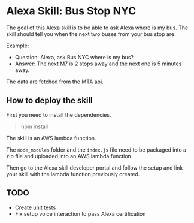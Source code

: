 # Alexa Skill: Bus Stop NYC

The goal of this Alexa skill is to be able to ask Alexa where is my bus. The skill should tell you when the next two buses from your bus stop are.

Example:
- Question: Alexa, ask Bus NYC where is my bus?
- Answer: The next M7 is 2 stops away and the next one is 5 minutes away.

The data are fetched from the MTA api.

## How to deploy the skill

First you need to install the dependencies.

> npm install

The skill is an AWS lambda function.

The `node_modules` folder and the `index.js` file need to be packaged into a zip file and uploaded into an AWS lambda function.

Then go to the Alexa skill developer portal and follow the setup and link your skill with the lambda function previously created.

## TODO

- Create unit tests
- Fix setup voice interaction to pass Alexa certification
